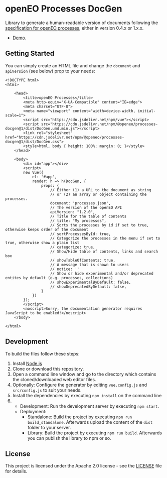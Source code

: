 # openEO Processes DocGen
Library to generate a human-readable version of documents following the [specification for openEO processes](https://github.com/open-eo/openeo-api), either in version 0.4.x or 1.x.x.

* [Demo](https://open-eo.github.io/openeo-processes-docgen/demo/).

## Getting Started

You can simply create an HTML file and change the `document` and `apiVersion` (see below) prop to your needs:
```
<!DOCTYPE html>
<html>

	<head>
		<title>openEO Processes</title>
		<meta http-equiv="X-UA-Compatible" content="IE=edge">
		<meta charset="UTF-8">
		<meta name="viewport" content="width=device-width, initial-scale=1">
		<script src="https://cdn.jsdelivr.net/npm/vue"></script>
		<script src="https://cdn.jsdelivr.net/npm/@openeo/processes-docgen@1/dist/DocGen.umd.min.js"></script>
		<link rel="stylesheet" href="https://cdn.jsdelivr.net/npm/@openeo/processes-docgen@1/dist/DocGen.css">
		<style>html, body { height: 100%; margin: 0; }</style>
	</head>

	<body>
		<div id="app"></div>
		<script>
		new Vue({
			el: '#app',
			render: h => h(DocGen, { 
				props: {
					// Either (1) a URL to the document as string
					// or (2) an array or object containing the processes.
					document: 'processes.json',
					// The version of the openEO API
					apiVersion: "1.2.0",
					// Title for the table of contents
					// title: "My processes",
					// Sorts the processes by id if set to true, otherwise keeps order of the document
					// sortProcessesById: true,
					// Categorize the processes in the menu if set to true, otherwise show a plain list
					// categorize: true,
					// Show/Hide table of contents, links and search box
					// showTableOfContents: true,
					// A message that is shown to users
					// notice: ''
					// Show or hide experimental and/or deprecated entites by default (e.g. processes, collections)
					// showExperimentalByDefault: false,
					// showDeprecatedByDefault: false,
				}
			})
		});
		</script>
		<noscript>Sorry, the documentation generator requires JavaScript to be enabled!</noscript>
	</body>

</html>
```

## Development

To build the files follow these steps:

1. Install [Node.js](https://nodejs.org/)
2. Clone or download this repository.
3. Open a command line window and go to the directory which contains the cloned/downloaded web editor files.
4. Optionally: Configure the generator by editing `vue.config.js` and `src/config.js` to suit your needs.
5. Install the dependencies by executing `npm install` on the command line
6. 
	* Development: Run the development server by executing `npm start`.
	* Deployment:
		* Standalone: Build the project by executing `npm run build_standalone`. Afterwards upload the content of the `dist` folder to your server.
		* Library: Build the project by executing `npm run build`. Afterwards you can publish the library to npm or so.

## License

This project is licensed under the Apache 2.0 license - see the [LICENSE](LICENSE) file for details.
